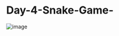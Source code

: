 # Day-4-Snake-Game-
![image](https://github.com/zelikhan/Day-4-Snake-Game-/assets/114800813/75aaa0ef-996f-47c5-af0b-f74d0feef290)
